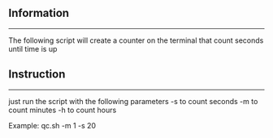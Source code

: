 ## Information ##
-----------------
The following script will create a counter on the terminal that count seconds until time is up

## Instruction ##
-----------------
just run the script with the following parameters
-s <seconds> to count seconds
-m <minutes> to count minutes
-h <hours> to count hours

Example:
	qc.sh -m 1 -s 20

